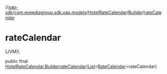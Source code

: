 //[xap-sdk](../../../../index.md)/[com.expediagroup.sdk.xap.models](../../index.md)/[HotelRateCalendar](../index.md)/[Builder](index.md)/[rateCalendar](rate-calendar.md)

# rateCalendar

[JVM]\

public final [HotelRateCalendar.Builder](index.md)[rateCalendar](rate-calendar.md)([List](https://docs.oracle.com/javase/8/docs/api/java/util/List.html)&lt;[RateCalendar](../../-rate-calendar/index.md)&gt;rateCalendar)
